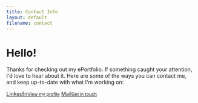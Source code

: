 ```yaml
---
title: Contact Info
layout: default
filename: contact
--- 
```


<h1>Hello!</h1>

<p>
  Thanks for checking out my ePortfolio. If something caught your attention, I'd love to hear about it. Here are some of the ways you can contact me, and keep up-to-date with what I'm working on:
</p>

<div>
  <div style="display:inline-block">
    <a href="https://www.linkedin.com/in/stefan-dominicus-7144a136" target="_blank">LinkedIn<small>View my profile</small></a>
  </div>
  <div style="display:inline-block">
    <a href="mailto:stefandominicus@gmail.com?subject=ePortfolio%20query:%20">Mail<small>Get in touch</small></a>
  </div>
</div>
